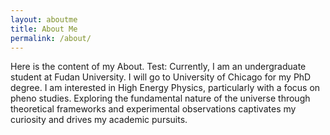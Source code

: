 ```yaml
---
layout: aboutme
title: About Me
permalink: /about/
---
```


Here is the content of my About. Test:
Currently, I am an undergraduate student at Fudan University. I will go to University of Chicago for my PhD degree. I am interested in High Energy Physics, particularly with a focus on pheno studies. Exploring the fundamental nature of the universe through theoretical frameworks and experimental observations captivates my curiosity and drives my academic pursuits.
